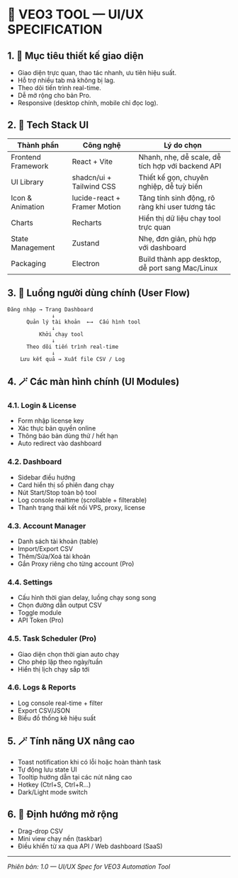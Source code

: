 
# 📐 VEO3 TOOL — UI/UX SPECIFICATION

## 1. 🧭 Mục tiêu thiết kế giao diện
- Giao diện trực quan, thao tác nhanh, ưu tiên hiệu suất.
- Hỗ trợ nhiều tab mà không bị lag.
- Theo dõi tiến trình real-time.
- Dễ mở rộng cho bản Pro.
- Responsive (desktop chính, mobile chỉ đọc log).

## 2. 🧰 Tech Stack UI
| Thành phần              | Công nghệ                                     | Lý do chọn                                                                                  |
|--------------------------|-----------------------------------------------|---------------------------------------------------------------------------------------------|
| Frontend Framework       | React + Vite                                 | Nhanh, nhẹ, dễ scale, dễ tích hợp với backend API                                            |
| UI Library               | shadcn/ui + Tailwind CSS                     | Thiết kế gọn, chuyên nghiệp, dễ tuỳ biến                                                     |
| Icon & Animation         | lucide-react + Framer Motion                 | Tăng tính sinh động, rõ ràng khi user tương tác                                             |
| Charts                   | Recharts                                    | Hiển thị dữ liệu chạy tool trực quan                                                       |
| State Management         | Zustand                                     | Nhẹ, đơn giản, phù hợp với dashboard                                                        |
| Packaging                | Electron                                   | Build thành app desktop, dễ port sang Mac/Linux                                            |

## 3. 🧭 Luồng người dùng chính (User Flow)
```
Đăng nhập → Trang Dashboard
              ↓
      Quản lý tài khoản  ←→  Cấu hình tool
              ↓
          Khởi chạy tool
              ↓
      Theo dõi tiến trình real-time
              ↓
    Lưu kết quả → Xuất file CSV / Log
```

## 4. 🪄 Các màn hình chính (UI Modules)

### 4.1. Login & License
- Form nhập license key
- Xác thực bản quyền online
- Thông báo bản dùng thử / hết hạn
- Auto redirect vào dashboard

### 4.2. Dashboard
- Sidebar điều hướng
- Card hiển thị số phiên đang chạy
- Nút Start/Stop toàn bộ tool
- Log console realtime (scrollable + filterable)
- Thanh trạng thái kết nối VPS, proxy, license

### 4.3. Account Manager
- Danh sách tài khoản (table)
- Import/Export CSV
- Thêm/Sửa/Xoá tài khoản
- Gắn Proxy riêng cho từng account (Pro)

### 4.4. Settings
- Cấu hình thời gian delay, luồng chạy song song
- Chọn đường dẫn output CSV
- Toggle module
- API Token (Pro)

### 4.5. Task Scheduler (Pro)
- Giao diện chọn thời gian auto chạy
- Cho phép lặp theo ngày/tuần
- Hiển thị lịch chạy sắp tới

### 4.6. Logs & Reports
- Log console real-time + filter
- Export CSV/JSON
- Biểu đồ thống kê hiệu suất

## 5. 🪄 Tính năng UX nâng cao
- Toast notification khi có lỗi hoặc hoàn thành task
- Tự động lưu state UI
- Tooltip hướng dẫn tại các nút nâng cao
- Hotkey (Ctrl+S, Ctrl+R…)
- Dark/Light mode switch

## 6. 🧭 Định hướng mở rộng
- Drag-drop CSV
- Mini view chạy nền (taskbar)
- Điều khiển từ xa qua API / Web dashboard (SaaS)

---
*Phiên bản: 1.0 — UI/UX Spec for VEO3 Automation Tool*
